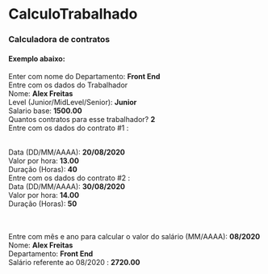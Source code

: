 # CalculoTrabalhado
<h3>Calculadora de contratos</h3>
<h4>Exemplo abaixo:</h4>



Enter com nome do Departamento: <b>Front End</b>
<br>
Entre com os dados do Trabalhador
<br>
Nome: <b>Alex Freitas</b>
<br>
Level (Junior/MidLevel/Senior): <b>Junior</b>
<br>
Salario base: <b>1500.00</b>
<br>
Quantos contratos para esse trabalhador? <b>2</b>
<br>
Entre com os dados do contrato #1 :
<br><br>

Data (DD/MM/AAAA): <b>20/08/2020</b>
<br>
Valor por hora: <b>13.00</b>
<br>
Duração (Horas): <b>40</b>
<br>
Entre com os dados do contrato #2 :
<br>
Data (DD/MM/AAAA): <b>30/08/2020</b>
<br>
Valor por hora: <b>14.00</b>
<br>
Duração (Horas): <b>50</b>
<br>
<br><br>

Entre com mês e ano para calcular o valor do salário (MM/AAAA): <b>08/2020</b>
<br>
Nome: <b>Alex Freitas</b>
<br>
Departamento: <b>Front End</b>
<br>
Salário referente ao 08/2020 : <b>2720.00</b>
<br>
